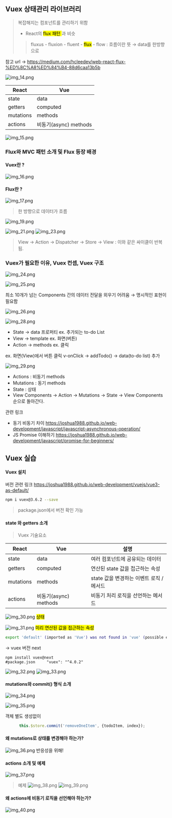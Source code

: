 ## Vuex 상태관리 라이브러리
> 복잡해지는 컴포넌트를 관리하기 위함
> - React의 <mark>flux 패턴 </mark>과 비슷
> > fluxus - fluxion - fluent - <mark> flux</mark> - flow : 흐름이란 뜻 &rarr; data를 한방향으로

참고 url &rarr; https://medium.com/hcleedev/web-react-flux-%ED%8C%A8%ED%84%B4-88d6caa13b5b


![img_14.png](vue-intermediate/doc/img/img_14.png)

| React | Vue |
| ----- | --- |
| state | data |
| getters | computed | 
| mutations | methods | 
| actions | 비동기(async) methods |

![img_15.png](vue-intermediate/doc/img/img_15.png)

### Flux와 MVC 패턴 소개 및 Flux 등장 배경

#### Vuex란 ? 
![img_16.png](vue-intermediate/doc/img/img_16.png)


#### Flux란 ?
![img_17.png](vue-intermediate/doc/img/img_17.png)
> 한 방향으로 데이터가 흐름

![img_19.png](vue-intermediate/doc/img/img_19.png)

![img_21.png](vue-intermediate/doc/img/img_21.png)
![img_23.png](vue-intermediate/doc/img/img_23.png)
> View &rarr; Action &rarr; Dispatcher &rarr; Store &rarr; View : 이와 같은 싸이클이 반복됨.

### Vuex가 필요한 이유, Vuex 컨셉, Vuex 구조 
![img_24.png](vue-intermediate/doc/img/img_24.png)

![img_25.png](vue-intermediate/doc/img/img_25.png)

 최소 10개가 넘는 Components 간의 데이터 전달을 외우기 어려움 &rarr; 명시적인 표현이 필요함

![img_26.png](vue-intermediate/doc/img/img_26.png)

![img_28.png](vue-intermediate/doc/img/img_28.png)
* State &rarr; data 프로퍼티 ex. 추가되는 to-do List
* View &rarr; template ex. 화면(버튼)
* Action &rarr; methods ex. 클릭

ex. 화면(View)에서 버튼 클릭 v-onClick &rarr; addTodo() &rarr; data(to-do list) 추가

![img_29.png](vue-intermediate/doc/img/img_29.png)
* Actions : 비동기 methods
* Mutations : 동기 methods
* State : 상태
* View Components &rarr; Action &rarr; Mutations &rarr; State &rarr; View Components 순으로 돌아간다.

관련 링크 
* 동기 비동기 차이 https://joshua1988.github.io/web-development/javascript/javascript-asynchronous-operation/
* JS Promise 이해하기 https://joshua1988.github.io/web-development/javascript/promise-for-beginners/

## Vuex 실습

#### Vuex 설치
버전 관련 링크
https://joshua1988.github.io/web-development/vuejs/vue3-as-default/
```bash
npm i vuex@3.6.2 --save
```
> package.json에서 버전 확인 가능



#### state 와 getters 소개

>Vuex 기술요소

| React | Vue | 설명 |
| ----- | --- | ---|
| state | data | 여러 컴포넌트에 공유되는 데이터|
| getters | computed | 연산된 state 값을 접근하는 속성 | 
| mutations | methods | state 값을 변경하는 이벤트 로직 / 메서드 | 
| actions | 비동기(async) methods | 비동기 처리 로직을 선언하는 메서드 |

![img_30.png](vue-intermediate/doc/img/img_30.png)
<mark> 상태</mark>

![img_31.png](vue-intermediate/doc/img/img_31.png)
<mark> 미리 연산된 값을 접근하는 속성</mark>

```Bash
export 'default' (imported as 'Vue') was not found in 'vue' (possible exports: BaseTransition, Comment, EffectScope, Fragment, KeepAlive, ReactiveEffect, Static, Suspense, Teleport, Text, Transition, TransitionGroup, VueElement, callWithAsyncErrorHandling, callWithErrorHandling, camelize, capitalize, cloneVNode, compatUtils, compile, computed, createApp, createBlock, createCommentVNode, createElementBlock, createElementVNode, createHydrationRenderer, createPropsRestProxy, createRenderer, createSSRApp, createSlots, createStaticVNode, createTextVNode, createVNode, customRef, defineAsyncComponent, defineComponent, defineCustomElement, defineEmits, defineExpose, defineProps, defineSSRCustomElement, devtools, effect, effectScope, getCurrentInstance, getCurrentScope, getTransitionRawChildren, guardReactiveProps, h, handleError, hydrate, initCustomFormatter, initDirectivesForSSR, inject, isMemoSame, isProxy, isReactive, isReadonly, isRef, isRuntimeOnly, isShallow, isVNode, markRaw, mergeDefaults, mergeProps, nextTick, normalizeClass, normalizeProps, normalizeStyle, onActivated, onBeforeMount, onBeforeUnmount, onBeforeUpdate, onDeactivated, onErrorCaptured, onMounted, onRenderTracked, onRenderTriggered, onScopeDispose, onServerPrefetch, onUnmounted, onUpdated, openBlock, popScopeId, provide, proxyRefs, pushScopeId, queuePostFlushCb, reactive, readonly, ref, registerRuntimeCompiler, render, renderList, renderSlot, resolveComponent, resolveDirective, resolveDynamicComponent, resolveFilter, resolveTransitionHooks, setBlockTracking, setDevtoolsHook, setTransitionHooks, shallowReactive, shallowReadonly, shallowRef, ssrContextKey, ssrUtils, stop, toDisplayString, toHandlerKey, toHandlers, toRaw, toRef, toRefs, transformVNodeArgs, triggerRef, unref, useAttrs, useCssModule, useCssVars, useSSRContext, useSlots, useTransitionState, vModelCheckbox, vModelDynamic, vModelRadio, vModelSelect, vModelText, vShow, version, warn, watch, watchEffect, watchPostEffect, watchSyncEffect, withAsyncContext, withCtx, withDefaults, withDirectives, withKeys, withMemo, withModifiers, withScopeId)
```
&rarr; vuex 버전 next
```
npm install vuex@next
#package.json     "vuex": "^4.0.2"
```

![img_32.png](vue-intermediate/doc/img/img_32.png)
![img_33.png](vue-intermediate/doc/img/img_33.png)

#### mutations와 commit() 형식 소개
![img_34.png](vue-intermediate/doc/img/img_34.png)

![img_35.png](vue-intermediate/doc/img/img_35.png)

객체 별도 생성없이 
```javascript
      this.$store.commit('removeOneItem', {todoItem, index});
```

#### 왜 mutations로 상태를 변경해야 하는가?
![img_36.png](vue-intermediate/doc/img/img_36.png)
반응성을 위해!

#### actions 소개 및 예제
![img_37.png](vue-intermediate/doc/img/img_37.png)

> 예제
![img_38.png](vue-intermediate/doc/img/img_38.png)
![img_39.png](vue-intermediate/doc/img/img_39.png)

#### 왜 actions에 비동기 로직을 선언해야 하는가?
![img_40.png](vue-intermediate/doc/img/img_40.png)